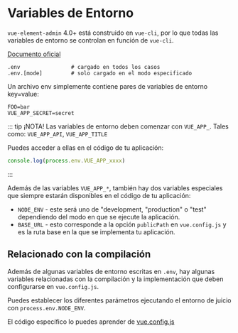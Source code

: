 # Variables de Entorno

`vue-element-admin` 4.0+ está construido en `vue-cli`, por lo que todas las variables de entorno se controlan en función de `vue-cli`.

[Documento oficial](https://cli.vuejs.org/guide/mode-and-env.html)

```
.env                # cargado en todos los casos
.env.[mode]         # solo cargado en el modo especificado
```

Un archivo env simplemente contiene pares de variables de entorno key=value:

```
FOO=bar
VUE_APP_SECRET=secret
```

::: tip ¡NOTA!
Las variables de entorno deben comenzar con `VUE_APP_`. Tales como: `VUE_APP_API`, `VUE_APP_TITLE`

Puedes acceder a ellas en el código de tu aplicación:

```js
console.log(process.env.VUE_APP_xxxx)
```

:::

Además de las variables `VUE_APP_*`, también hay dos variables especiales que siempre estarán disponibles en el código de tu aplicación:

- `NODE_ENV` - este será uno de "development, "production" o "test" dependiendo del modo en que se ejecute la aplicación.
- `BASE_URL` - esto corresponde a la opción `publicPath` en `vue.config.js` y es la ruta base en la que se implementa tu aplicación.

## Relacionado con la compilación

Además de algunas variables de entorno escritas en `.env`, hay algunas variables relacionadas con la compilación y la implementación que deben configurarse en `vue.config.js`.

Puedes establecer los diferentes parámetros ejecutando el entorno de juicio con `process.env.NODE_ENV`.

El código específico lo puedes aprender de [vue.config.js](https://github.com/PanJiaChen/vue-element-admin/blob/master/vue.config.js)
